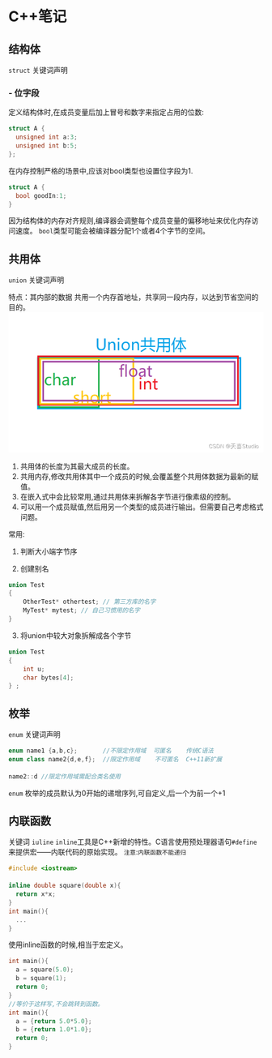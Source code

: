 # C++笔记

## 结构体
`struct` 关键词声明



### - 位字段
定义结构体时,在成员变量后加上冒号和数字来指定占用的位数:
```c++
struct A {
  unsigned int a:3; 
  unsigned int b:5;
};
```
在内存控制严格的场景中,应该对bool类型也设置位字段为1.
```C++
struct A {
  bool goodIn:1;
}
```
因为结构体的内存对齐规则,编译器会调整每个成员变量的偏移地址来优化内存访问速度。
`bool`类型可能会被编译器分配1个或者4个字节的空间。

## 共用体
`union` 关键词声明


特点：其内部的数据 共用一个内存首地址，共享同一段内存，以达到节省空间的目的。
![Alt text](img/image.png)
1. 共用体的长度为其最大成员的长度。
2. 共用内存,修改共用体其中一个成员的时候,会覆盖整个共用体数据为最新的赋值。
3. 在嵌入式中会比较常用,通过共用体来拆解各字节进行像素级的控制。
4. 可以用一个成员赋值,然后用另一个类型的成员进行输出。但需要自己考虑格式问题。

常用:
1. 判断大小端字节序
   
2. 创建别名
``` C++
union Test
{
    OtherTest* othertest; // 第三方库的名字
    MyTest* mytest; // 自己习惯用的名字
}
```

3. 将union中较大对象拆解成各个字节
``` C++
union Test 
{
    int u;
    char bytes[4];
} ;
```


## 枚举
`enum` 关键词声明
```C++
enum name1 {a,b,c};       //不限定作用域  可匿名    传统C语法
enum class name2{d,e,f};  //限定作用域    不可匿名  C++11新扩展

name2::d //限定作用域需配合类名使用
```
`enum` 枚举的成员默认为0开始的递增序列,可自定义,后一个为前一个+1

## 内联函数

关键词 `iuline`
`inline`工具是C++新增的特性。C语言使用预处理器语句`#define`来提供宏——内联代码的原始实现。
`注意`:`内联函数不能递归`
```cpp
#include <iostream>

inline double square(double x){
  return x*x;
}
int main(){
  ...
}
```
使用inline函数的时候,相当于宏定义。
```C++
int main(){
  a = square(5.0);
  b = square(1);
  return 0;
}
//等价于这样写,不会跳转到函数。
int main(){
  a = {return 5.0*5.0};
  b = {return 1.0*1.0};
  return 0;
}

```
